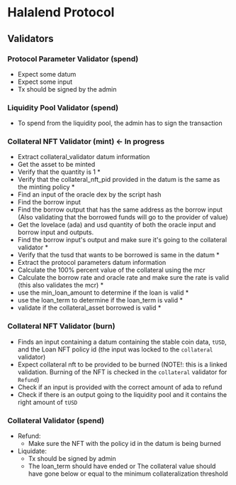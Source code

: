 # Halalend Protocol

## Validators

### Protocol Parameter Validator (spend)
- Expect some datum
- Expect some input
- Tx should be signed by the admin

### Liquidity Pool Validator (spend)
- To spend from the liquidity pool, the admin has to sign the transaction

### Collateral NFT Validator (mint) <- In progress
- Extract collateral_validator datum information
- Get the asset to be minted
- Verify that the quantity is 1 *
- Verify that the collateral_nft_pid provided in the datum is the same as the minting policy *
- Find an input of the oracle dex by the script hash
- Find the borrow input
- Find the borrow output that has the same address as the borrow input (Also validating that the borrowed funds will go to the provider of value)
- Get the lovelace (ada) and usd quantity of both the oracle input and borrow input and outputs.
- Find the borrow input's output and make sure it's going to the collateral validator *
- Verify that the tusd that wants to be borrowed is same in the datum *
- Extract the protocol parameters datum information
- Calculate the 100% percent value of the collateral using the mcr
- Calculate the borrow rate and oracle rate and make sure the rate is valid (this also validates the mcr) *
- use the min_loan_amount to determine if the loan is valid *
- use the loan_term to determine if the loan_term is valid *
- validate if the collateral_asset borrowed is valid *

### Collateral NFT Validator (burn)
- Finds an input containing a datum containing the stable coin data, `tUSD`, and the Loan NFT policy id (the input was locked to the `collateral` validator)
- Expect collateral nft to be provided to be burned (NOTE!: this is a linked validation. Burning of the NFT is checked in the `collateral` validator for `Refund`)
- Check if an input is provided with the correct amount of ada to refund
- Check if there is an output going to the liquidity pool and it contains the right amount of `tUSD`

### Collateral Validator (spend)
- Refund:
  - Make sure the NFT with the policy id in the datum is being burned
- Liquidate:
  - Tx should be signed by admin
  - The loan_term should have ended or The collateral value should have gone below or equal to the minimum collateralization threshold
